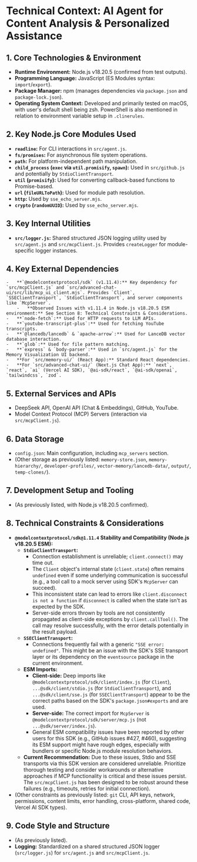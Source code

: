 # Technical Context: AI Agent for Content Analysis & Personalized Assistance

## 1. Core Technologies & Environment
-   **Runtime Environment:** Node.js v18.20.5 (confirmed from test outputs).
-   **Programming Language:** JavaScript (ES Modules syntax: `import`/`export`).
-   **Package Manager:** npm (manages dependencies via `package.json` and `package-lock.json`).
-   **Operating System Context:** Developed and primarily tested on macOS, with user's default shell being zsh. PowerShell is also mentioned in relation to environment variable setup in `.clinerules`.

## 2. Key Node.js Core Modules Used
-   **`readline`:** For CLI interactions in `src/agent.js`.
-   **`fs/promises`:** For asynchronous file system operations.
-   **`path`:** For platform-independent path manipulation.
-   **`child_process` (`exec` via `util.promisify`, `spawn`):** Used in `src/github.js` and potentially by `StdioClientTransport`.
-   **`util` (`promisify`):** Used for converting callback-based functions to Promise-based.
-   **`url` (`fileURLToPath`):** Used for module path resolution.
-   **`http`:** Used by `sse_echo_server.mjs`.
-   **`crypto` (`randomUUID`):** Used by `sse_echo_server.mjs`.

## 3. Key Internal Utilities
-   **`src/logger.js`:** Shared structured JSON logging utility used by `src/agent.js` and `src/mcpClient.js`. Provides `createLogger` for module-specific logger instances.

## 4. Key External Dependencies
    -   **`@modelcontextprotocol/sdk` (v1.11.4):** Key dependency for `src/mcpClient.js` and `src/advanced-chat-ui/src/lib/mcp_ui_client.mjs`. Provides `Client`, `SSEClientTransport`, `StdioClientTransport`, and server components like `McpServer`.
        -   **Observed Issues with v1.11.4 in Node.js v18.20.5 ESM environment:** See Section 8: Technical Constraints & Considerations.
    -   **`node-fetch`:** Used for HTTP requests to LLM APIs.
    -   **`youtube-transcript-plus`:** Used for fetching YouTube transcripts.
    -   **`@lancedb/lancedb` & `apache-arrow`:** Used for LanceDB vector database interaction.
    -   **`glob`:** Used for file pattern matching.
    -   **`express` & `body-parser`:** Used in `src/agent.js` for the Memory Visualization UI backend.
    -   **For `src/memory-ui/` (React App):** Standard React dependencies.
    -   **For `src/advanced-chat-ui/` (Next.js Chat App):** `next`, `react`, `ai` (Vercel AI SDK), `@ai-sdk/react`, `@ai-sdk/openai`, `tailwindcss`, `zod`.

## 5. External Services and APIs
-   DeepSeek API, OpenAI API (Chat & Embeddings), GitHub, YouTube.
-   Model Context Protocol (MCP) Servers (interaction via `src/mcpClient.js`).

## 6. Data Storage
-   `config.json`: Main configuration, including `mcp_servers` section.
-   (Other storage as previously listed: `memory-store.json`, `memory-hierarchy/`, `developer-profiles/`, `vector-memory/lancedb-data/`, `output/`, `temp-clones/`).

## 7. Development Setup and Tooling
-   (As previously listed, with Node.js v18.20.5 confirmed).

## 8. Technical Constraints & Considerations
-   **`@modelcontextprotocol/sdk@1.11.4` Stability and Compatibility (Node.js v18.20.5 ESM):**
    -   **`StdioClientTransport`:**
        -   Connection establishment is unreliable; `client.connect()` may time out.
        -   The `Client` object's internal state (`client.state`) often remains `undefined` even if some underlying communication is successful (e.g., a tool call to a mock server using SDK's `McpServer` can succeed).
        -   This inconsistent state can lead to errors like `client.disconnect is not a function` if `disconnect` is called when the state isn't as expected by the SDK.
        -   Server-side errors thrown by tools are not consistently propagated as client-side exceptions by `client.callTool()`. The call may resolve successfully, with the error details potentially in the result payload.
    -   **`SSEClientTransport`:**
        -   Connections frequently fail with a generic `"SSE error: undefined"`. This might be an issue with the SDK's SSE transport layer or its dependency on the `eventsource` package in the current environment.
    -   **ESM Imports:**
        -   **Client-side:** Deep imports like `@modelcontextprotocol/sdk/client/index.js` (for `Client`), `...@sdk/client/stdio.js` (for `StdioClientTransport`), and `...@sdk/client/sse.js` (for `SSEClientTransport`) appear to be the correct paths based on the SDK's `package.json#exports` and are used.
        -   **Server-side:** The correct import for `McpServer` is `@modelcontextprotocol/sdk/server/mcp.js` (not `...@sdk/server/index.js`).
        -   General ESM compatibility issues have been reported by other users for this SDK (e.g., GitHub issues #427, #460), suggesting its ESM support might have rough edges, especially with bundlers or specific Node.js module resolution behaviors.
    -   **Current Recommendation:** Due to these issues, Stdio and SSE transports via this SDK version are considered unreliable. Prioritize thorough testing and consider workarounds or alternative approaches if MCP functionality is critical and these issues persist. The `src/mcpClient.js` has been designed to be robust around these failures (e.g., timeouts, retries for initial connection).
-   (Other constraints as previously listed: `git` CLI, API keys, network, permissions, content limits, error handling, cross-platform, shared code, Vercel AI SDK types).

## 9. Code Style and Structure
-   (As previously listed).
-   **Logging:** Standardized on a shared structured JSON logger (`src/logger.js`) for `src/agent.js` and `src/mcpClient.js`.
